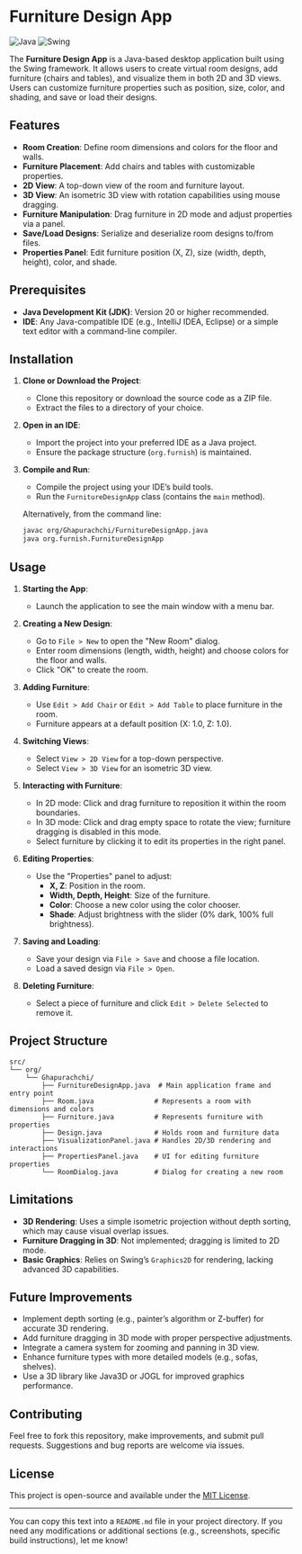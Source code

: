 # Furniture Design App
![Java](https://img.shields.io/badge/Java-22-orange)
![Swing](https://img.shields.io/badge/UI-Swing-blue)

The **Furniture Design App** is a Java-based desktop application built using the Swing framework. It allows users to create virtual room designs, add furniture (chairs and tables), and visualize them in both 2D and 3D views. Users can customize furniture properties such as position, size, color, and shading, and save or load their designs.

## Features

- **Room Creation**: Define room dimensions and colors for the floor and walls.
- **Furniture Placement**: Add chairs and tables with customizable properties.
- **2D View**: A top-down view of the room and furniture layout.
- **3D View**: An isometric 3D view with rotation capabilities using mouse dragging.
- **Furniture Manipulation**: Drag furniture in 2D mode and adjust properties via a panel.
- **Save/Load Designs**: Serialize and deserialize room designs to/from files.
- **Properties Panel**: Edit furniture position (X, Z), size (width, depth, height), color, and shade.

## Prerequisites

- **Java Development Kit (JDK)**: Version 20 or higher recommended.
- **IDE**: Any Java-compatible IDE (e.g., IntelliJ IDEA, Eclipse) or a simple text editor with a command-line compiler.

## Installation

1. **Clone or Download the Project**:
   - Clone this repository or download the source code as a ZIP file.
   - Extract the files to a directory of your choice.

2. **Open in an IDE**:
   - Import the project into your preferred IDE as a Java project.
   - Ensure the package structure (`org.furnish`) is maintained.

3. **Compile and Run**:
   - Compile the project using your IDE’s build tools.
   - Run the `FurnitureDesignApp` class (contains the `main` method).

   Alternatively, from the command line:
   ```bash
   javac org/Ghapurachchi/FurnitureDesignApp.java
   java org.furnish.FurnitureDesignApp
   ```

## Usage

1. **Starting the App**:
   - Launch the application to see the main window with a menu bar.

2. **Creating a New Design**:
   - Go to `File > New` to open the "New Room" dialog.
   - Enter room dimensions (length, width, height) and choose colors for the floor and walls.
   - Click "OK" to create the room.

3. **Adding Furniture**:
   - Use `Edit > Add Chair` or `Edit > Add Table` to place furniture in the room.
   - Furniture appears at a default position (X: 1.0, Z: 1.0).

4. **Switching Views**:
   - Select `View > 2D View` for a top-down perspective.
   - Select `View > 3D View` for an isometric 3D view.

5. **Interacting with Furniture**:
   - In 2D mode: Click and drag furniture to reposition it within the room boundaries.
   - In 3D mode: Click and drag empty space to rotate the view; furniture dragging is disabled in this mode.
   - Select furniture by clicking it to edit its properties in the right panel.

6. **Editing Properties**:
   - Use the "Properties" panel to adjust:
     - **X, Z**: Position in the room.
     - **Width, Depth, Height**: Size of the furniture.
     - **Color**: Choose a new color using the color chooser.
     - **Shade**: Adjust brightness with the slider (0% dark, 100% full brightness).

7. **Saving and Loading**:
   - Save your design via `File > Save` and choose a file location.
   - Load a saved design via `File > Open`.

8. **Deleting Furniture**:
   - Select a piece of furniture and click `Edit > Delete Selected` to remove it.

## Project Structure

```
src/
└── org/
    └── Ghapurachchi/
        ├── FurnitureDesignApp.java  # Main application frame and entry point
        ├── Room.java               # Represents a room with dimensions and colors
        ├── Furniture.java          # Represents furniture with properties
        ├── Design.java             # Holds room and furniture data
        ├── VisualizationPanel.java # Handles 2D/3D rendering and interactions
        ├── PropertiesPanel.java    # UI for editing furniture properties
        └── RoomDialog.java         # Dialog for creating a new room
```

## Limitations

- **3D Rendering**: Uses a simple isometric projection without depth sorting, which may cause visual overlap issues.
- **Furniture Dragging in 3D**: Not implemented; dragging is limited to 2D mode.
- **Basic Graphics**: Relies on Swing’s `Graphics2D` for rendering, lacking advanced 3D capabilities.

## Future Improvements

- Implement depth sorting (e.g., painter’s algorithm or Z-buffer) for accurate 3D rendering.
- Add furniture dragging in 3D mode with proper perspective adjustments.
- Integrate a camera system for zooming and panning in 3D view.
- Enhance furniture types with more detailed models (e.g., sofas, shelves).
- Use a 3D library like Java3D or JOGL for improved graphics performance.

## Contributing

Feel free to fork this repository, make improvements, and submit pull requests. Suggestions and bug reports are welcome via issues.

## License

This project is open-source and available under the [MIT License](LICENSE).

---

You can copy this text into a `README.md` file in your project directory. If you need any modifications or additional sections (e.g., screenshots, specific build instructions), let me know!
